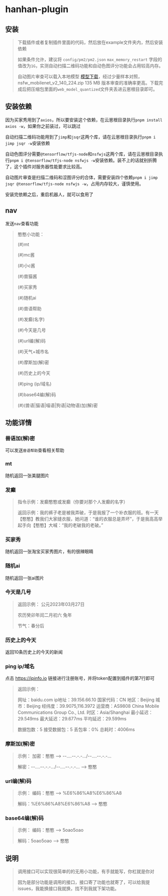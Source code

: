 # hanhan-plugin

## 安装

> 下载插件或者复制插件里面的代码，然后放在example文件夹内，然后安装依赖
> 
> 如果条件允许，建议将 `config/pm2/pm2.json` `max_memory_restart` 字段的值改为`1G`，实测自动扫描二维码功能和自动色图评分功能会占用较高内存。
>
> 自动图片审查可以载入本地模型 [模型下载](https://github.com/GantMan/nsfw_model/releases)，经过少量样本对照，nsfw_mobilenet_v2_140_224.zip 135 MB 版本审查的准确率更高。下载完成后把压缩包里面的`web_model_quantized`文件夹丢进云崽根目录即可。

## 安装依赖

因为买家秀用到了`axios`，所以要安装这个依赖，在云崽根目录执行`pnpm install axios -w`，如果你之前装过，可以跳过

自动扫描二维码功能用到了`jimp`和`jsqr`这两个库，请在云崽根目录执行`pnpm i jimp jsqr -w`安装依赖

自动色图评分需要`@tensorflow/tfjs-node`和`nsfwjs`这两个库，请在云崽根目录执行`pnpm i @tensorflow/tfjs-node nsfwjs -w`安装依赖。装不上的话就别折腾了，这个插件对服务器性能要求比较高。

自动图片审查是扫描二维码和涩图评分的合体，需要安装四个依赖`pnpm i jimp jsqr @tensorflow/tfjs-node nsfwjs -w`，占用内存较大，谨慎使用。

安装完依赖之后，重启机器人，就可以食用了

## nav

发送`nav`查看功能

> 憨憨小功能：
>
> (#)mt
>
> (#)mc酱
>
> (#)小c酱
>
> (#)兽猫酱
>
> (#)买家秀
>
> (#)随机ai
>
> (#)兽语帮助
>
> (#)发癫(名字)
>
> (#)今天是几号
>
> (#)url编(解)码
>
> (#)天气+城市名
>
> (#)摩斯加(解)密
>
> (#)历史上的今天
>
> (#)ping (ip/域名)
>
> (#)base64编(解)码
>
> (#)(兽语|猫语|喵语|狗语|动物语)加(解)密

## 功能详情

### 兽语加(解)密

可以发送`兽语帮助`查看相关帮助

### mt

随机返回一张美腿图片

### 发癫

> 指令示例：发癫憨憨或发癫（你要对那个人发癫的名字）
>
> 返回示例：我的裤子老是被我弄破，于是我报了一个补衣服的班。有一天【憨憨】教我们大家缝衣服，她问道：“谁的衣服总是弄坏”，于是我高高举起手向【憨憨】大喊：“我的老破我的老破。”

### 买家秀

随机返回一张淘宝买家秀图片，有的很辣眼睛

### 随机ai

随机返回一张ai图片

### 今天是几号

> 返回示例：
> 公元2023年03月27日
>
> 农历癸卯年闰二月初六
> 兔年
>
> 节气：春分后

### 历史上的今天

返回10条历史上的今天的新闻

### ping ip/域名

点击 https://ipinfo.io 链接进行注册账号，并将token配置到插件的第7行即可

> 返回示例：
>
> 网址：baidu.com
>ip地址：39.156.66.10
> 国家代码：CN
>地区：Beijing
> 城市：Beijing
>经纬度：39.9075,116.3972
> 运营商：AS9808 China Mobile Communications Group Co., Ltd.
>时区：Asia/Shanghai
> 最小延迟：29.549ms
>最大延迟：29.677ms
> 平均延迟：29.599ms
>
> 数据包数：5
>接受数据包：5
> 丢包率：0%
>总耗时：4006ms

### 摩斯加(解)密

> 示例：
> 加密：憨憨	-->	--....--.-.-.../--....--.-.-...
>
> 解密：--....--.-.-.../--....--.-.-...	-->	憨憨

### url编(解)码

> 示例：
> 编码：憨憨	-->	%E6%86%A8%E6%86%A8
>
> 解码：%E6%86%A8%E6%86%A8	-->	憨憨

### base64编(解)码

> 示例：
> 编码：憨憨	-->	5oao5oao
>
> 解码：5oao5oao	-->	憨憨

## 说明

> 调用接口可以实现很简单的的无用小功能，有手就能写，你杠就是你对
>
> 因为是部分功能是调用的接口，接口寄了功能也就寄了，可以给我提issues，我能换接口我就换，找不到我就下架功能。
